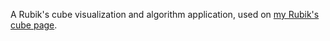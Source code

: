 A Rubik's cube visualization and algorithm application, used on [my Rubik's cube page](https://beust.com/rubik).

